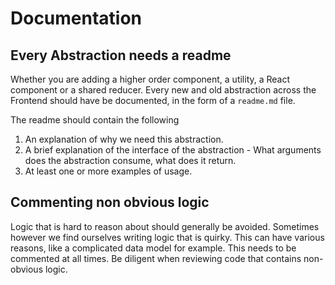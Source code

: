 # Documentation

## Every Abstraction needs a readme
Whether you are adding a higher order component, a utility, a React component or a shared reducer. Every new and old abstraction across the Frontend should have be documented, in the form of a `readme.md` file.

The readme should contain the following
1. An explanation of why we need this abstraction.
2. A brief explanation of the interface of the abstraction - What arguments does the abstraction consume, what does it return.
3. At least one or more examples of usage.

## Commenting non obvious logic
Logic that is hard to reason about should generally be avoided. Sometimes however we find ourselves writing logic that is quirky. This can have various reasons, like a complicated data model for example. This needs to be commented at all times. Be diligent when reviewing code that contains non-obvious logic.
